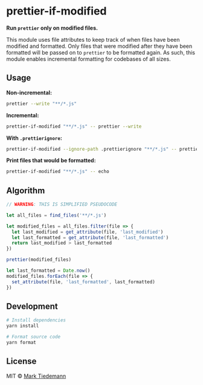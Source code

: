 # prettier-if-modified

**Run `prettier` only on modified files.**

This module uses file attributes to keep track of when files have been modified and formatted. Only files that were modified after they have been formatted will be passed on to `prettier` to be formatted again. As such, this module enables incremental formatting for codebases of all sizes.

## Usage

**Non-incremental:**

```sh
prettier --write "**/*.js"
```

**Incremental:**

```sh
prettier-if-modified "**/*.js" -- prettier --write
```

**With `.prettierignore`:**

```sh
prettier-if-modified --ignore-path .prettierignore "**/*.js" -- prettier --write
```

**Print files that would be formatted:**

```sh
prettier-if-modified "**/*.js" -- echo
```

## Algorithm

```js
// WARNING: THIS IS SIMPLIFIED PSEUDOCODE

let all_files = find_files('**/*.js')

let modified_files = all_files.filter(file => {
  let last_modified = get_attribute(file, 'last_modified')
  let last_formatted = get_attribute(file, 'last_formatted')
  return last_modified > last_formatted
})

prettier(modified_files)

let last_formatted = Date.now()
modified_files.forEach(file => {
  set_attribute(file, 'last_formatted', last_formatted)
})
```

## Development

```sh
# Install dependencies
yarn install

# Format source code
yarn format
```

## License

MIT © [Mark Tiedemann](https://marksweb.site)
